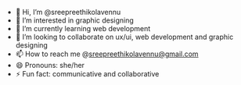 - 👋 Hi, I’m @sreepreethikolavennu
- 👀 I’m interested in graphic designing
- 🌱 I’m currently learning web development
- 💞️ I’m looking to collaborate on ux/ui, web development and graphic designing
- 📫 How to reach me @sreepreethikolavennu@gmail.com
- 😄 Pronouns: she/her
- ⚡ Fun fact: communicative and collaborative

<!---
sreepreethikolavennu/sreepreethikolavennu is a ✨ special ✨ repository because its `README.md` (this file) appears on your GitHub profile.
You can click the Preview link to take a look at your changes.
--->
